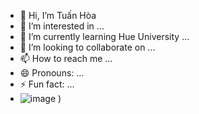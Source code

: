 - 👋 Hi, I’m Tuấn Hòa 
- 👀 I’m interested in ...
- 🌱 I’m currently learning Hue University ...
- 💞️ I’m looking to collaborate on ...
- 📫 How to reach me ...
- 😄 Pronouns: ...
- ⚡ Fun fact: ...
- ![image](https://github.com/AnhTuan30012005/Tearm-2-Year-1/assets/154312631/f7f35d82-b96b-4d1e-a62d-4bb75eba7a14)
)


